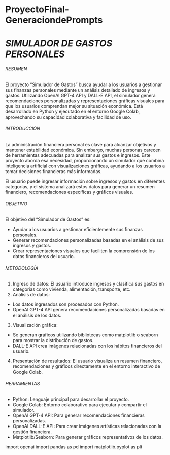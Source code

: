 # ProyectoFinal-GeneraciondePrompts
# *SIMULADOR DE GASTOS PERSONALES*

###### *RESUMEN*

El proyecto “Simulador de Gastos” busca ayudar a los usuarios a gestionar sus finanzas personales mediante un análisis detallado de ingresos y gastos. Utilizando OpenAI GPT-4 API y DALL-E API, el simulador genera recomendaciones personalizadas y representaciones gráficas visuales para que los usuarios comprendan mejor su situación económica. Está desarrollado en Python y ejecutado en el entorno Google Colab, aprovechando su capacidad colaborativa y facilidad de uso.

###### *INTRODUCCIÓN*

La administración financiera personal es clave para alcanzar objetivos y mantener estabilidad económica. Sin embargo, muchas personas carecen de herramientas adecuadas para analizar sus gastos e ingresos. Este proyecto aborda esa necesidad, proporcionando un simulador que combina inteligencia artificial con visualizaciones gráficas, ayudando a los usuarios a tomar decisiones financieras más informadas.

El usuario puede ingresar información sobre ingresos y gastos en diferentes categorías, y el sistema analizará estos datos para generar un resumen financiero, recomendaciones específicas y gráficos visuales.

###### *OBJETIVO*

El objetivo del “Simulador de Gastos” es:
-  Ayudar a los usuarios a gestionar eficientemente sus finanzas personales.
-  Generar recomendaciones personalizadas basadas en el análisis de sus ingresos y gastos.
- Crear representaciones visuales que faciliten la comprensión de los datos financieros del usuario.

###### *METODOLOGÍA*
1. Ingreso de datos: El usuario introduce ingresos y clasifica sus gastos en categorías como vivienda, alimentación, transporte, etc.
2.  Análisis de datos:
- Los datos ingresados son procesados con Python.
- OpenAI GPT-4 API genera recomendaciones personalizadas basadas en el análisis de los datos.
3. Visualización gráfica:
- Se generan gráficos utilizando bibliotecas como matplotlib o seaborn para mostrar la distribución de gastos.
- DALL-E API crea imágenes relacionadas con los hábitos financieros del usuario.
4. Presentación de resultados: El usuario visualiza un resumen financiero, recomendaciones y gráficos directamente en el entorno interactivo de Google Colab.

###### *HERRAMIENTAS*
- Python: Lenguaje principal para desarrollar el proyecto.
- Google Colab: Entorno colaborativo para ejecutar y compartir el simulador.
- OpenAI GPT-4 API: Para generar recomendaciones financieras personalizadas.
- OpenAI DALL-E API: Para crear imágenes artísticas relacionadas con la gestión financiera.
- Matplotlib/Seaborn: Para generar gráficos representativos de los datos.



import openai
import pandas as pd
import matplotlib.pyplot as plt





